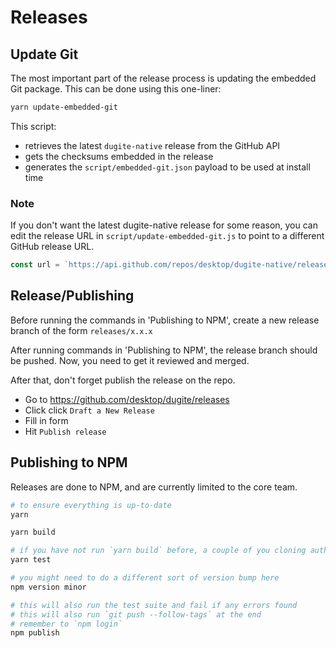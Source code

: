 # Releases

## Update Git

The most important part of the release process is updating the embedded Git package. This can be done using this one-liner:

```sh
yarn update-embedded-git
```

This script:

- retrieves the latest `dugite-native` release from the GitHub API
- gets the checksums embedded in the release
- generates the `script/embedded-git.json` payload to be used at install time

### Note

If you don't want the latest dugite-native release for some reason, you can edit the release URL in `script/update-embedded-git.js` to point to a different GitHub release URL.

```js
const url = `https://api.github.com/repos/desktop/dugite-native/releases/23544533`
```

## Release/Publishing

Before running the commands in 'Publishing to NPM',
create a new release branch of the form `releases/x.x.x`

After running commands in 'Publishing to NPM', the release branch should be pushed. Now, you need to get it reviewed and merged.

After that, don't forget publish the release on the repo.

- Go to https://github.com/desktop/dugite/releases
- Click click `Draft a New Release`
- Fill in form
- Hit `Publish release`

## Publishing to NPM

Releases are done to NPM, and are currently limited to the core team.

```sh
# to ensure everything is up-to-date
yarn

yarn build

# if you have not run `yarn build` before, a couple of you cloning auth test will fail.
yarn test

# you might need to do a different sort of version bump here
npm version minor

# this will also run the test suite and fail if any errors found
# this will also run `git push --follow-tags` at the end
# remember to `npm login`
npm publish
```
